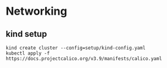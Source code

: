 # Networking

## kind setup
```
kind create cluster --config=setup/kind-config.yaml
kubectl apply -f https://docs.projectcalico.org/v3.9/manifests/calico.yaml
```


